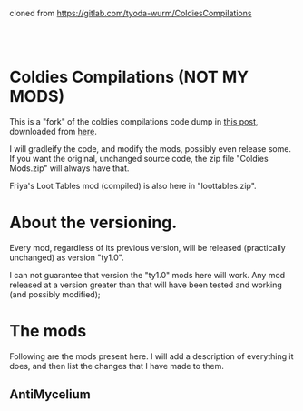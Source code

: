 cloned from https://gitlab.com/tyoda-wurm/ColdiesCompilations

<br>
<br>

# Coldies Compilations (NOT MY MODS)

This is a "fork" of the coldies compilations code dump in
<a href="https://forum.wurmonline.com/index.php?/topic/167518-released-coldies-compilations/">this post</a>,
downloaded from <a href="https://1drv.ms/u/s!AjnBltNOSFjChBbyg19L010tzkih?e=WWZbR9">here</a>.

I will gradleify the code, and modify the mods, possibly even release some. If you want the original,
unchanged source code, the zip file "Coldies Mods.zip" will always have that.

Friya's Loot Tables mod (compiled) is
also here in "loottables.zip".


# About the versioning.

Every mod, regardless of its previous version, will be released (practically unchanged) as version "ty1.0".

I can not guarantee that version the "ty1.0" mods here will work. Any mod released at a version greater than that will
have been tested and working (and possibly modified);


# The mods

Following are the mods present here. I will add a description of everything it does,
and then list the changes that I have made to them.


## AntiMycelium
